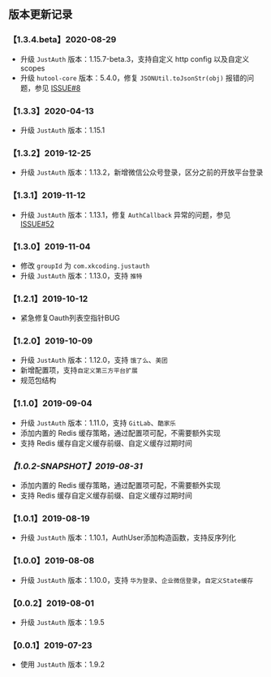 ## 版本更新记录

### 【1.3.4.beta】2020-08-29

- 升级 `JustAuth` 版本：1.15.7-beta.3，支持自定义 http config 以及自定义 scopes
- 升级 `hutool-core` 版本：5.4.0，修复 `JSONUtil.toJsonStr(obj)` 报错的问题，参见 [ISSUE#8](https://github.com/justauth/justauth-spring-boot-starter/issues/8)

### 【1.3.3】2020-04-13

- 升级 `JustAuth` 版本：1.15.1

### 【1.3.2】2019-12-25

- 升级 `JustAuth` 版本：1.13.2，新增微信公众号登录，区分之前的开放平台登录

### 【1.3.1】2019-11-12

- 升级 `JustAuth` 版本：1.13.1，修复 `AuthCallback` 异常的问题，参见 [ISSUE#52](https://github.com/justauth/JustAuth/issues/52)

### 【1.3.0】2019-11-04

- 修改 `groupId` 为 `com.xkcoding.justauth`
- 升级 `JustAuth` 版本：1.13.0，支持 `推特`

### 【1.2.1】2019-10-12

- 紧急修复Oauth列表空指针BUG

### 【1.2.0】2019-10-09

- 升级 `JustAuth` 版本：1.12.0，支持 `饿了么`、`美团`
- 新增配置项，支持`自定义第三方平台扩展`
- 规范包结构

### 【1.1.0】2019-09-04

- 升级 `JustAuth` 版本：1.11.0，支持 `GitLab`、`酷家乐`
- 添加内置的 Redis 缓存策略，通过配置项可配，不需要额外实现
- 支持 Redis 缓存自定义缓存前缀、自定义缓存过期时间

### *【1.0.2-SNAPSHOT】2019-08-31*

- 添加内置的 Redis 缓存策略，通过配置项可配，不需要额外实现
- 支持 Redis 缓存自定义缓存前缀、自定义缓存过期时间

### 【1.0.1】2019-08-19

- 升级 `JustAuth` 版本：1.10.1，AuthUser添加构造函数，支持反序列化

### 【1.0.0】2019-08-08

- 升级 `JustAuth` 版本：1.10.0，支持 `华为登录`、`企业微信登录`，`自定义State缓存`

### 【0.0.2】2019-08-01

- 升级 `JustAuth` 版本：1.9.5

### 【0.0.1】2019-07-23

- 使用 `JustAuth` 版本：1.9.2

